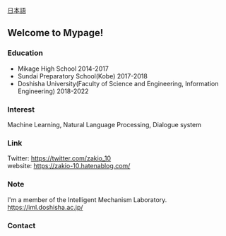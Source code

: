 <a href="/japanese">日本語</a>
## Welcome to Mypage!
### Education
- Mikage High School 2014-2017
- Sundai Preparatory School(Kobe) 2017-2018
- Doshisha University(Faculty of Science and Engineering, Information Engineering) 2018-2022

### Interest
Machine Learning, Natural Language Processing, Dialogue system

### Link
Twitter: https://twitter.com/zakio_10  
website: https://zakio-10.hatenablog.com/  

### Note
I'm a member of the Intelligent Mechanism Laboratory.  
https://iml.doshisha.ac.jp/

### Contact
